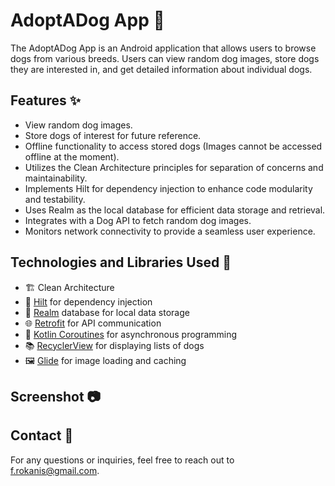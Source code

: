 # AdoptADog App 🐶

The AdoptADog App is an Android application that allows users to browse dogs from various breeds. Users can view random dog images, store dogs they are interested in, and get detailed information about individual dogs.

## Features ✨

- View random dog images.
- Store dogs of interest for future reference.
- Offline functionality to access stored dogs (Images cannot be accessed offline at the moment).
- Utilizes the Clean Architecture principles for separation of concerns and maintainability.
- Implements Hilt for dependency injection to enhance code modularity and testability.
- Uses Realm as the local database for efficient data storage and retrieval.
- Integrates with a Dog API to fetch random dog images.
- Monitors network connectivity to provide a seamless user experience.

## Technologies and Libraries Used 🚀

- 🏗️ Clean Architecture
- 🔗 [Hilt](https://dagger.dev/hilt/) for dependency injection
- 💾 [Realm](https://realm.io/) database for local data storage
- 🌐 [Retrofit](https://square.github.io/retrofit/) for API communication
- 🌈 [Kotlin Coroutines](https://kotlinlang.org/docs/coroutines) for asynchronous programming
- 📚 [RecyclerView](https://developer.android.com/jetpack/androidx/releases/recyclerview) for displaying lists of dogs
- 🖼️ [Glide](https://github.com/bumptech/glide) for image loading and caching

## Screenshot 📷


## Contact 📧

For any questions or inquiries, feel free to reach out to [f.rokanis@gmail.com](mailto:f.rokanis@gmail.com).

